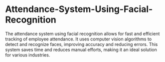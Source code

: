 # Attendance-System-Using-Facial-Recognition
The attendance system using facial recognition allows for fast and efficient tracking of employee attendance. It uses computer vision algorithms to detect and recognize faces, improving accuracy and reducing errors. This system saves time and reduces manual efforts, making it an ideal solution for various industries.
